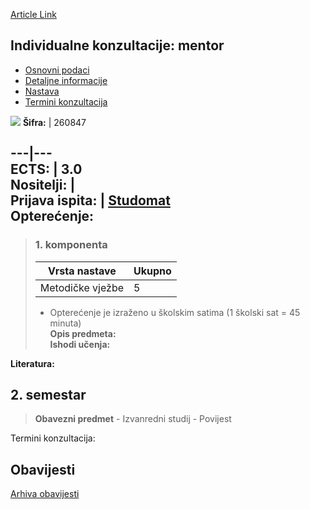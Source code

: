 [Article Link](https://www.fhs.hr/predmet/ikm)

## Individualne konzultacije: mentor
  * [Osnovni podaci](https://www.fhs.hr/predmet/ikm#v1id-904822_271525_1_0 "Osnovni podaci")
  * [Detaljne informacije](https://www.fhs.hr/predmet/ikm#v1id-904822_271525_1_1 "Detaljne informacije")
  * [Nastava](https://www.fhs.hr/predmet/ikm#v1id-904822_271525_1_2 "Nastava")
  * [Termini konzultacija](https://www.fhs.hr/predmet/ikm#v1id-904822_271525_1_3 "Termini konzultacija")


[![](https://www.fhs.hr/img/flags/gif/hr.gif)](https://www.fhs.hr/predmet/ikm)
**Šifra:** |  260847  
  
---|---  
**ECTS:** |  3.0   
**Nositelji:** |   
**Prijava ispita:** |  [Studomat](http://www.isvu.hr/studomat)  
**Opterećenje:**  
---  
> ### 1. komponenta
> | Vrsta nastave | Ukupno  
> ---|---  
> Metodičke vježbe | 5  
> * Opterećenje je izraženo u školskim satima (1 školski sat = 45 minuta)   
**Opis predmeta:**  
> **Ishodi učenja:**  

  
**Literatura:**  

  
**2. semestar**  
---  
> **Obavezni predmet** - Izvanredni studij - Povijest  
>   
Termini konzultacija: 


## Obavijesti
[Arhiva obavijesti](https://www.fhs.hr/predmet/ikm?@=21lzt#news_123274 "Arhiva obavijesti")
